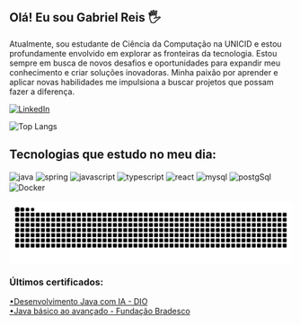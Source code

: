 ## Olá! Eu sou Gabriel Reis 🖐️

Atualmente, sou estudante de Ciência da Computação na UNICID e estou profundamente envolvido em explorar as fronteiras da tecnologia. Estou sempre em busca de novos desafios e oportunidades para expandir meu conhecimento e criar soluções inovadoras. Minha paixão por aprender e aplicar novas habilidades me impulsiona a buscar projetos que possam fazer a diferença.

[![LinkedIn](https://img.shields.io/badge/LinkedIn-0077B5?style=for-the-badge&logo=linkedin&logoColor=white)](https://www.linkedin.com/in/gabrielreistech/)

<p>
<img src="https://github-readme-stats.vercel.app/api/top-langs/?username=gabrielreistech&layout=compact" & alt="Top Langs" style="display:inline-block; width: 500px; height: auto; object-fit: cover;"/>
</p>


## Tecnologias que estudo no meu dia:

<div style="display: inline_block">
<img align="center" alt="java" src="https://img.shields.io/badge/Java-ED8B00?style=for-the-badge&logo=openjdk&logoColor=white"/>
<img align="center" alt="spring" src="https://img.shields.io/badge/Spring-6DB33F?style=for-the-badge&logo=spring&logoColor=white"/>
<img align="center" alt="javascript" src="https://img.shields.io/badge/JavaScript-F7DF1E?style=for-the-badge&logo=javascript&logoColor=black"/>
<img align="center" alt="typescript" src="https://img.shields.io/badge/TypeScript-007ACC?style=for-the-badge&logo=typescript&logoColor=white"/>
<img align="center" alt="react" src="https://img.shields.io/badge/React-20232A?style=for-the-badge&logo=react&logoColor=61DAFB"/>
<img align="center" alt="mysql" src="https://img.shields.io/badge/MySQL-005C84?style=for-the-badge&logo=mysql&logoColor=white"/>
<img align="center" alt="postgSql" src="https://img.shields.io/badge/PostgreSQL-316192?style=for-the-badge&logo=postgresql&logoColor=white"/>
<img align="center" alt="Docker" src="https://img.shields.io/badge/Docker-230db7ed.svg?style=for-the-badge&logo=docker&logoColor=white"/>

</div><br/>

<picture align="center">
  <source media="(prefers-color-scheme: dark)" srcset="https://raw.githubusercontent.com/gabrielreistech/gabrielreistech/output/github-contribution-grid-snake-dark.svg">
  <source media="(prefers-color-scheme: light)" srcset="https://raw.githubusercontent.com/gabrielreistech/gabrielreistech/output/github-contribution-grid-snake-dark.svg">
  <img align="center" alt="github contribution grid snake animation" src="https://raw.githubusercontent.com/gabrielreistech/gabrielreistech/output/github-contribution-grid-snake.svg">
</picture>


### Últimos certificados:
<a href="https://www.linkedin.com/in/gabrielreistech/overlay/1722992027231/single-media-viewer/?profileId=ACoAAExFjPcBcItV7CW3j2Oyg08VZS_szqIWhmI" target="_blank" rel="noopener noreferrer">•Desenvolvimento Java com IA - DIO</a> <br>
<a href="https://www.linkedin.com/in/gabrielreistech/overlay/1724547233090/single-media-viewer/?profileId=ACoAAExFjPcBcItV7CW3j2Oyg08VZS_szqIWhmI" target="_blank" rel="noopener noreferrer">•Java básico ao avançado - Fundação Bradesco</a> <br/>
